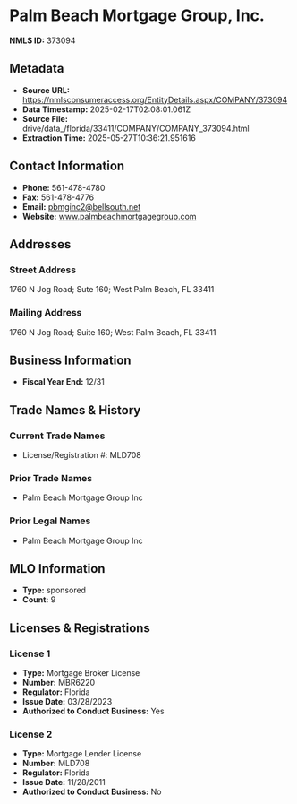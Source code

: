 # Palm Beach Mortgage Group, Inc.

**NMLS ID:** 373094

## Metadata
- **Source URL:** https://nmlsconsumeraccess.org/EntityDetails.aspx/COMPANY/373094
- **Data Timestamp:** 2025-02-17T02:08:01.061Z
- **Source File:** drive/data_/florida/33411/COMPANY/COMPANY_373094.html
- **Extraction Time:** 2025-05-27T10:36:21.951616

## Contact Information
- **Phone:** 561-478-4780
- **Fax:** 561-478-4776
- **Email:** pbmginc2@bellsouth.net
- **Website:** www.palmbeachmortgagegroup.com

## Addresses
### Street Address
1760 N Jog Road; Sute 160; West Palm Beach, FL 33411

### Mailing Address
1760 N Jog Road; Suite 160; West Palm Beach, FL 33411

## Business Information
- **Fiscal Year End:** 12/31

## Trade Names & History
### Current Trade Names
- License/Registration #: MLD708

### Prior Trade Names
- Palm Beach Mortgage Group Inc

### Prior Legal Names
- Palm Beach Mortgage Group Inc

## MLO Information
- **Type:** sponsored
- **Count:** 9

## Licenses & Registrations

### License 1
- **Type:** Mortgage Broker License
- **Number:** MBR6220
- **Regulator:** Florida
- **Issue Date:** 03/28/2023
- **Authorized to Conduct Business:** Yes

### License 2
- **Type:** Mortgage Lender License
- **Number:** MLD708
- **Regulator:** Florida
- **Issue Date:** 11/28/2011
- **Authorized to Conduct Business:** No
